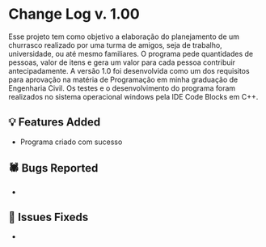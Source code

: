 # Change Log v. 1.00
Esse projeto tem como objetivo a elaboração do planejamento de um churrasco realizado por uma turma de amigos, seja de trabalho, universidade, ou até mesmo familiares. O programa pede quantidades de pessoas, valor de itens e gera um valor para cada pessoa contribuir antecipadamente. A versão 1.0 foi desenvolvida como um dos requisitos para aprovação na matéria de Programação em minha graduação de Engenharia Civil. Os testes e o desenvolvimento do programa foram realizados no sistema operacional windows pela IDE Code Blocks em C++.

## 💡 Features Added

- Programa criado com sucesso

## 🕷️ Bugs Reported

-

## 🔧 Issues Fixeds

- 
